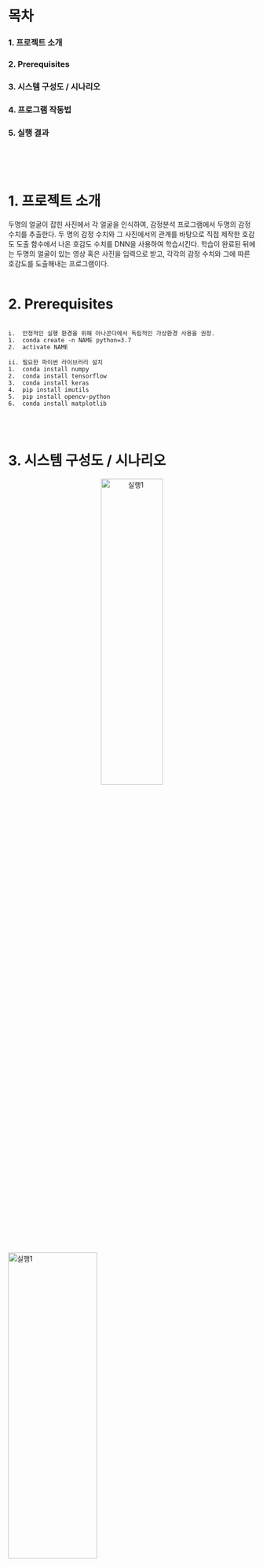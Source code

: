 # 목차
### 1. 프로젝트 소개 
### 2. Prerequisites
### 3. 시스템 구성도 / 시나리오  
### 4. 프로그램 작동법  
### 5. 실행 결과   
<br/>
<br/>
<br/>

# 1. 프로젝트 소개    
두명의 얼굴이 잡힌 사진에서 각 얼굴을 인식하여, 감정분석 프로그램에서 두명의 감정수치를 추출한다.
두 명의 감정 수치와 그 사진에서의 관계를 바탕으로 직접 제작한 호감도 도출 함수에서 나온 호감도 수치를 DNN을 사용하여 학습시킨다. 
학습이 완료된 뒤에는 두명의 얼굴이 있는 영상 혹은 사진을 입력으로 받고, 각각의 감정 수치와 그에 따른 호감도를 도출해내는 프로그램이다.
<br/>
<br/>
          

# 2. Prerequisites
```

i.	안정적인 실행 환경을 위해 아나콘다에서 독립적인 가상환경 사용을 권장.
1.	conda create -n NAME python=3.7
2.	activate NAME

ii.	필요한 파이썬 라이브러리 설치
1.	conda install numpy
2.	conda install tensorflow
3.	conda install keras
4.	pip install imutils
5.	pip install opencv-python
6.	conda install matplotlib

```            
<br/>
<br/>

# 3. 시스템 구성도 / 시나리오  
<div> <center><img src="https://user-images.githubusercontent.com/48399897/80967601-99ad7b80-8e51-11ea-8b3c-1417f8fca4bd.jpg" width="50%" height="40%" title="시스템 " alt="실행1"> </img></div>
<br/>
<div>
<img src="https://user-images.githubusercontent.com/48399897/80967639-a7fb9780-8e51-11ea-8b28-8f1b4b977ff2.jpg" width="60%" height="40%" title="시나리오" alt="실행1">     </img>  
</div>    
<br/>
<br/>

# 4. 프로그램 작동법   

***1. 다운받은 OpenSource폴더가 있는 path로 이동***    
<div>
<img src="https://user-images.githubusercontent.com/48399897/80968716-679d1900-8e53-11ea-8c14-a6a6363f0988.png" width="60%" height="40%" title="cd OpenSource" alt="실행1">     </img>  
</div>    
</br>
</br>

***2-1. Web cam 입력으로 사용하는경우***  

python webface.py 실행 
옵션으로 -c 선택 필수
haarcascade_frontalface_default.xml -m epoch_75.hdf5
python webface.py -c haarcascade_frontalface_default.xml -m epoch_75.hdf5
얼굴검출, 감정인식 위한 파일 인자로 같이 작성

<div>
<img src="https://user-images.githubusercontent.com/48399897/80968714-67048280-8e53-11ea-9762-2464c62b6748.jpg" width="60%" height="40%" title="web cam 사용시" alt="실행1">     </img>  
</div>    
</br>
</br>

***2-2. video를 입력으로 사용하는 경우*** 

 python webface.py 실행 
python webface.py -c haarcascade_frontalface_default.xml -m epoch_75.hdf5 -v video.mp4
(비디오 파일이 같은 폴더 안에 있으면 앞에 경로 생략 가능)

<div>
<img src="https://user-images.githubusercontent.com/48399897/80968722-68ce4600-8e53-11ea-9c1b-99b0f80ebfdb.jpg" width="60%" height="40%" title="video 사용시" alt="실행1">     </img>  
</div>    
</br>
</br>


<br/>
<br/>
      
# 5. 실행 결과    

![실행결과](https://user-images.githubusercontent.com/48399897/80966965-8b129480-8e50-11ea-9921-137b217bf458.gif)


